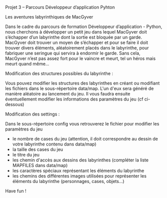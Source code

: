 Projet 3 – Parcours Développeur d’application Pyhton

Les aventures labyrinthiques de MacGyver



Dans le cadre du parcours de formation Développeur d’application - Python, nous cherchons à développer un petit jeu dans lequel MacGyver doit s’échapper d’un labyrinthe dont la sortie est bloquée par un garde. MacGyver doit trouver un moyen de s’échapper et pour se faire il doit trouver divers éléments, aléatoirement placés dans le labyrinthe, pour fabriquer une seringue qui servira à endormir le garde. Sans cela, MacGyver n’est pas assez fort pour le vaincre et meurt, tel un héros mais meurt quand même...


Modification des structures possibles du labyrinthe :

Vous pouvez modifier les structures des labyrinthes en créant ou modifiant les fichiers dans le sous-répertoire data/map. L'un d'eux sera généré de manière aléatoire au lancement du jeu.
Il vous faudra ensuite éventuellement modifier les informations des paramètres du jeu (cf ci-dessous)


Modification des settings :

Dans le sous-répertoire config vous retrouverez le fichier pour modifier les paramètres du jeu
- le nombre de cases du jeu (attention, il doit correspondre au dessin de votre labyrinthe contenu dans data/map)
- la taille des cases du jeu
- le titre du jeu
- les chemin d'accès aux dessins des labyrinthes (compléter la liste MAPFILES dans data/map)
- les caractères spéciaux représentant les éléments du labyrinthe
- les chemins des différentes images utilisées pour représenter les éléments du labyrinthe (personnages, cases, objets...)


Have fun !
